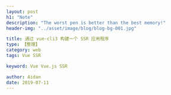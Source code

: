 ```yaml
---
layout: post
h1: "Note"
description: "The worst pen is better than the best memory!"
header-img: "../asset/image/blog/blog-bg-001.jpg"

title: 通过 vue-cli3 构建一个 SSR 应用程序
type: 【整理】
category: web
tags: Vue SSR

keyword: Vue Vue.js SSR

author: Aidan
date: 2019-07-11
---
```


